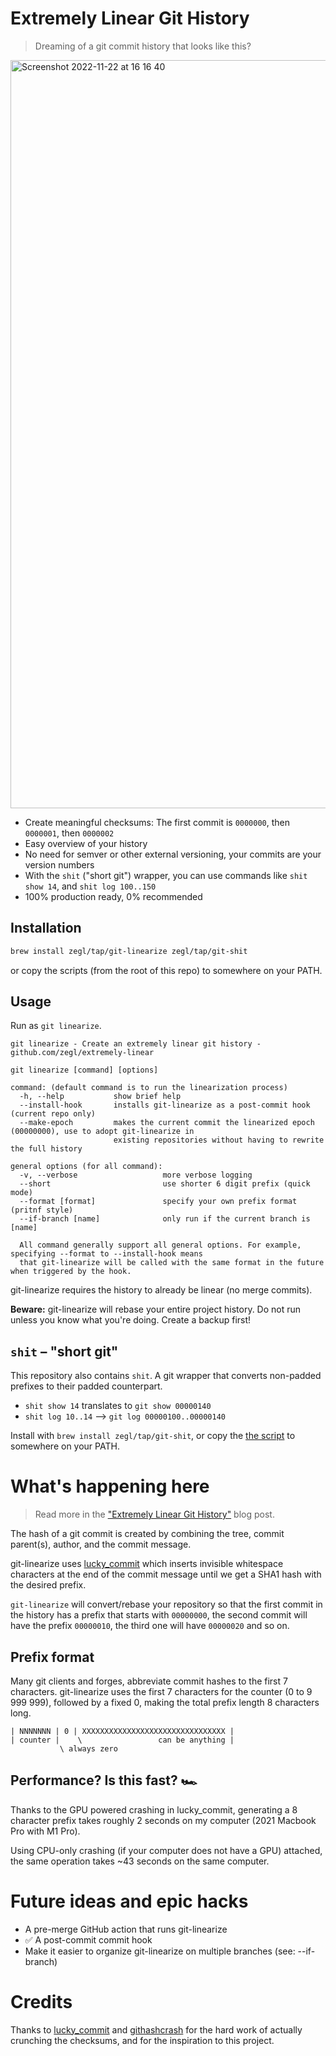 # Extremely Linear Git History

> Dreaming of a git commit history that looks like this?

<img width="1197" alt="Screenshot 2022-11-22 at 16 16 40" src="https://user-images.githubusercontent.com/47952/203351228-383cd585-c135-4f63-ac3d-8f10707cc9c7.png">

* Create meaningful checksums: The first commit is `0000000`, then `0000001`, then `0000002`
* Easy overview of your history
* No need for semver or other external versioning, your commits are your version numbers
* With the `shit` ("short git") wrapper, you can use commands like `shit show 14`, and `shit log 100..150`
* 100% production ready, 0% recommended

## Installation

```bash
brew install zegl/tap/git-linearize zegl/tap/git-shit
```

or copy the scripts (from the root of this repo) to somewhere on your PATH.

## Usage

Run as `git linearize`.

```
git linearize - Create an extremely linear git history - github.com/zegl/extremely-linear

git linearize [command] [options]

command: (default command is to run the linearization process)
  -h, --help           show brief help
  --install-hook       installs git-linearize as a post-commit hook (current repo only)
  --make-epoch         makes the current commit the linearized epoch (00000000), use to adopt git-linearize in
                       existing repositories without having to rewrite the full history

general options (for all command):
  -v, --verbose                   more verbose logging
  --short                         use shorter 6 digit prefix (quick mode)
  --format [format]               specify your own prefix format (pritnf style)
  --if-branch [name]              only run if the current branch is [name]

  All command generally support all general options. For example, specifying --format to --install-hook means
  that git-linearize will be called with the same format in the future when triggered by the hook.
```

git-linearize requires the history to already be linear (no merge commits).

**Beware:** git-linearize will rebase your entire project history. Do not run unless you know what you're doing. Create a backup first!

## `shit` – "short git"

This repository also contains `shit`. A git wrapper that converts non-padded prefixes to their padded counterpart.

* `shit show 14` translates to `git show 00000140`
* `shit log 10..14` --> `git log 00000100..00000140`

Install with `brew install zegl/tap/git-shit`, or copy the [the script](https://github.com/zegl/extremely-linear/blob/main/shit) to somewhere on your PATH.


# What's happening here

> Read more in the ["Extremely Linear Git History"](https://westling.dev/b/extremely-linear-git) blog post.

The hash of a git commit is created by combining the tree, commit parent(s), author, and the commit message.

git-linearize uses [lucky_commit](https://github.com/not-an-aardvark/lucky-commit) which inserts invisible whitespace characters at the end of the commit message until we get a SHA1 hash with the desired prefix.

`git-linearize` will convert/rebase your repository so that the first commit in the history has a prefix that starts with `00000000`, the second commit will have the prefix `00000010`, the third one will have `00000020` and so on.

## Prefix format

Many git clients and forges, abbreviate commit hashes to the first 7 characters. git-linearize uses the first 7 characters for the counter (0 to 9 999 999), followed by a fixed 0, making the total prefix length 8 characters long.

```
| NNNNNNN | 0 | XXXXXXXXXXXXXXXXXXXXXXXXXXXXXXXX |
| counter |    \                 can be anything |
           \ always zero
```

## Performance? Is this fast? 🏎

Thanks to the GPU powered crashing in lucky_commit, generating a 8 character prefix takes roughly 2 seconds on my computer (2021 Macbook Pro with M1 Pro).

Using CPU-only crashing (if your computer does not have a GPU) attached, the same operation takes ~43 seconds on the same computer.

# Future ideas and epic hacks

* A pre-merge GitHub action that runs git-linearize
* ✅ A post-commit commit hook
* Make it easier to organize git-linearize on multiple branches (see: --if-branch)

# Credits

Thanks to [lucky_commit](https://github.com/not-an-aardvark/lucky-commit) and [githashcrash](https://github.com/Mattias-/githashcrash) for the hard work of actually crunching the checksums, and for the inspiration to this project.